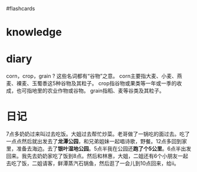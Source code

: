 #flashcards 

# knowledge


# diary




corn，crop，grain
?
这些名词都有“谷物”之意。 corn主要指大麦、小麦、燕麦、裸麦、玉蜀黍这5种谷物及其粒子。 crop指谷物或果类等一年或一季的收成，也可指地里的农业作物或谷物。 grain指稻、麦等谷类及其粒子。 <!--SR:!2023-01-27,3,250-->

# 日记
7点多奶奶过来叫过去吃饭。大姐过去帮忙炒菜。老哥做了一锅吃的面过去。吃了一点点然后就出发去了**龙潭公园**，和兄弟姐妹一起唱诗歌，野餐。12点多回到家里，准备去海边。去了**银叶湿地公园**。5点半我在公园还**跑了个5公里**。6点半出发回来。我先去奶奶家吃了饭到8点。然后和林惠，大姐，二姐还有6个小朋友一起去吃了饭，二姐请客，鲜潭蒸汽石锅鱼，然后逛了一会儿到10点回来，给ii。